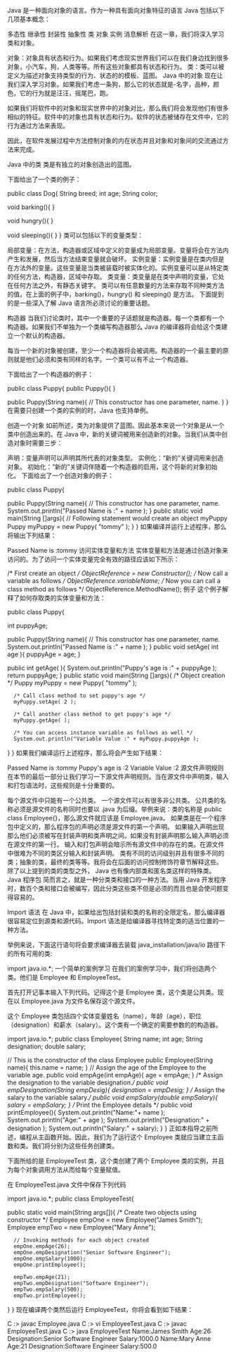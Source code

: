 Java 是一种面向对象的语言。作为一种具有面向对象特征的语言
Java 包括以下几项基本概念：

多态性
继承性
封装性
抽象性
类
对象
实例
消息解析
在这一章，我们将深入学习类和对象。

对象：对象具有状态和行为。如果我们考虑现实世界我们可以在我们身边找到很多对象，小汽车，狗，人类等等。所有这些对象都具有状态和行为。
类：类可以被定义为描述对象支持类型的行为、状态的的模板、蓝图。
Java 中的对象
现在让我们深入学习对象。如果我们考虑一条狗，那么它的状态就是-名字，品种，颜色，它的行为就是汪汪，摇尾巴，跑。

如果我们将软件中的对象和现实世界中的对象对比，那么我们将会发现他们有很多相似的特征。软件中的对象也具有状态和行为。软件的状态被储存在文件中，它的行为通过方法来表现。

因此，在软件发展过程中方法控制对象的内在状态并且对象和对象间的交流通过方法来完成。

Java 中的类
类是有独立的对象创造出的蓝图。

下面给出了一个类的例子：

public class Dog{
   String breed;
   int age;
   String color;

   void barking(){
   }

   void hungry(){
   }

   void sleeping(){
   }
}
类可以包括以下的变量类型：

局部变量：在方法，构造器或区域中定义的变量成为局部变量。变量将会在方法内产生和发展，然后当方法结束变量就会破坏。
实例变量：实例变量是在类内但是在方法外的变量。这些变量是当类被装载时被实体化的。实例变量可以是从特定类的任何方法，构造器，区域中存取。
类变量：类变量是在类中声明的变量，它处在任何方法之外，有静态关键字。
类可以有任意数量的方法来存取不同种类方法的值。在上面的例子中，barking()，hungry() 和 sleeping() 是方法。
下面提到的是一些深入了解 Java 语言所必须讨论的重要话题。

构造器
当我们讨论类时，其中一个重要的子话题就是构造器。每一个类都有一个构造器。如果我们不单独为一个类编写构造器那么 Java 的编译器将会给这个类建立一个默认的构造器。

每当一个新的对象被创建，至少一个构造器将会被调用。构造器的一个最主要的原则就是他们必须和类有同样的名字。一个类可以有不止一个构造器。

下面给出了一个构造器的例子：

public class Puppy{
   public Puppy(){
   }

   public Puppy(String name){
      // This constructor has one parameter, name.
   }
}
在需要只创建一个类的实例的时，Java 也支持单例。

创造一个对象
如前所述，类为对象提供了蓝图。因此基本来说一个对象是从一个类中创造出来的。在 Java 中，新的关键词被用来创造新的对象。当我们从类中创造对象时需要三步：

声明：变量声明可以声明其所代表的对象类型。
实例化：“新的”关键词用来创造对象。
初始化：“新的”关键词伴随着一个构造器的启用，这个将新的对象初始化。
下面给出了一个创造对象的例子：

public class Puppy{

   public Puppy(String name){
      // This constructor has one parameter, name.
      System.out.println("Passed Name is :" + name ); 
   }
   public static void main(String []args){
      // Following statement would create an object myPuppy
      Puppy myPuppy = new Puppy( "tommy" );
   }
}
如果编译并运行上述程序，那么将输出下列结果：

Passed Name is :tommy
访问实体变量和方法
实体变量和方法是通过创造对象来访问的。为了访问一个实体变量完全有效的路径应该如下所示：

/* First create an object */
ObjectReference = new Constructor();
/* Now call a variable as follows */
ObjectReference.variableName;
/* Now you can call a class method as follows */
ObjectReference.MethodName();
例子
这个例子解释了如何存取类的实体变量和方法：

public class Puppy{

   int puppyAge;

   public Puppy(String name){
      // This constructor has one parameter, name.
      System.out.println("Passed Name is :" + name ); 
   }
   public void setAge( int age ){
       puppyAge = age;
   }

   public int getAge( ){
       System.out.println("Puppy's age is :" + puppyAge ); 
       return puppyAge;
   }
   public static void main(String []args){
      /* Object creation */
      Puppy myPuppy = new Puppy( "tommy" );

      /* Call class method to set puppy's age */
      myPuppy.setAge( 2 );

      /* Call another class method to get puppy's age */
      myPuppy.getAge( );

      /* You can access instance variable as follows as well */
      System.out.println("Variable Value :" + myPuppy.puppyAge ); 
   }
}
如果我们编译运行上述程序，那么将会产生如下结果：

Passed Name is :tommy
Puppy's age is :2
Variable Value :2
源文件声明规则
在本节的最后一部分让我们学习一下源文件声明规则。当在源文件中声明类，输入和打包语法时，这些规则是十分重要的。

每个源文件中只能有一个公共类。
一个源文件可以有很多非公共类。
公共类的名称必须是源文件的名称同时也要以 .java 为后缀。举例来说：类的名称是 public class Employee{}，那么源文件就应该是 Employee.java。
如果类是在一个程序包中定义的，那么程序包的声明必须是源文件的第一个声明。
如果输入声明出现那么他们必须被写在封装声明和类声明之间。如果没有封装声明那么输入声明必须在源文件的第一行。
输入和打包声明会暗示所有源文件中的存在的类。在源文件中很难为不同的类区分输入和封装声明。
类有不同的访问级别并且有很多不同的类；抽象的类，最终的类等等。我将会在后面的访问控制修饰符章节解释这些。
除了以上提到的类的类型之外， Java 也有像内部类和匿名类这样的特殊类。
Java 程序包
简而言之，就是一种分类类和接口的一种方法。当用 Java 开发程序时，数百个类和接口会被编写，因此分类这些类不但是必须的而且也是会使问题变得容易的。

Import 语法
在 Java 中，如果给出包括封装和类的名称的全限定名，那么编译器很容易定位到源类和源代码。Import 语法是给编译器寻找特定类的适当位置的一种方法。

举例来说，下面这行语句将会要求编译器去装载 java_installation/java/io 路径下的所有可用的类:

import java.io.*;
一个简单的案例学习
在我们的案例学习中，我们将创造两个类。他们是 Employee 和 EmployeeTest。

首先打开记事本输入下列代码。记得这个是 Employee 类，这个类是公共类。现在以 Employee.java 为文件名保存这个源文件。

这个 Employee 类包括四个实体变量姓名（name），年龄（age），职位（designation）和薪水（salary）。这个类有一个确定的需要参数的的构造器。

import java.io.*;
public class Employee{
   String name;
   int age;
   String designation;
   double salary;

   // This is the constructor of the class Employee
   public Employee(String name){
      this.name = name;
   }
   // Assign the age of the Employee  to the variable age.
   public void empAge(int empAge){
      age =  empAge;
   }
   /* Assign the designation to the variable designation.*/
   public void empDesignation(String empDesig){
      designation = empDesig;
   }
   /* Assign the salary to the variable salary.*/
   public void empSalary(double empSalary){
      salary = empSalary;
   }
   /* Print the Employee details */
   public void printEmployee(){
      System.out.println("Name:"+ name );
      System.out.println("Age:" + age );
      System.out.println("Designation:" + designation );
      System.out.println("Salary:" + salary);
   }
}
正如本指导之前所述，编程从主函数开始。因此，我们为了运行这个 Employee 类就应当建立主函数和类。我们将分别为这些任务创建类。

下面所给的是 EmployeeTest 类，这个类创建了两个 Employee 类的实例，并且为每个对象调用方法从而给每个变量赋值。

在 EmployeeTest.java 文件中保存下列代码

import java.io.*;
public class EmployeeTest{

   public static void main(String args[]){
      /* Create two objects using constructor */
      Employee empOne = new Employee("James Smith");
      Employee empTwo = new Employee("Mary Anne");

      // Invoking methods for each object created
      empOne.empAge(26);
      empOne.empDesignation("Senior Software Engineer");
      empOne.empSalary(1000);
      empOne.printEmployee();

      empTwo.empAge(21);
      empTwo.empDesignation("Software Engineer");
      empTwo.empSalary(500);
      empTwo.printEmployee();
   }
}
现在编译两个类然后运行 EmployeeTest，你将会看到如下结果：

C :> javac Employee.java
C :> vi EmployeeTest.java
C :> javac EmployeeTest.java
C :> java EmployeeTest
Name:James Smith
Age:26
Designation:Senior Software Engineer
Salary:1000.0
Name:Mary Anne
Age:21
Designation:Software Engineer
Salary:500.0